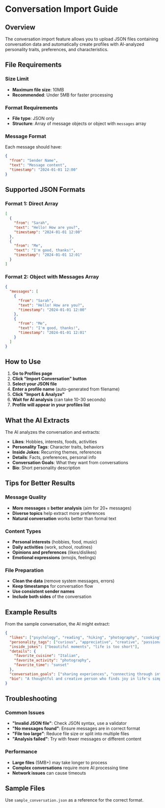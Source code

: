 # Conversation Import Guide

## Overview
The conversation import feature allows you to upload JSON files containing conversation data and automatically create profiles with AI-analyzed personality traits, preferences, and characteristics.

## File Requirements

### Size Limit
- **Maximum file size**: 10MB
- **Recommended**: Under 5MB for faster processing

### Format Requirements
- **File type**: JSON only
- **Structure**: Array of message objects or object with `messages` array

### Message Format
Each message should have:
```json
{
  "from": "Sender Name",
  "text": "Message content",
  "timestamp": "2024-01-01 12:00"
}
```

## Supported JSON Formats

### Format 1: Direct Array
```json
[
  {
    "from": "Sarah",
    "text": "Hello! How are you?",
    "timestamp": "2024-01-01 12:00"
  },
  {
    "from": "Me",
    "text": "I'm good, thanks!",
    "timestamp": "2024-01-01 12:01"
  }
]
```

### Format 2: Object with Messages Array
```json
{
  "messages": [
    {
      "from": "Sarah",
      "text": "Hello! How are you?",
      "timestamp": "2024-01-01 12:00"
    },
    {
      "from": "Me",
      "text": "I'm good, thanks!",
      "timestamp": "2024-01-01 12:01"
    }
  ]
}
```

## How to Use

1. **Go to Profiles page**
2. **Click "Import Conversation" button**
3. **Select your JSON file**
4. **Enter a profile name** (auto-generated from filename)
5. **Click "Import & Analyze"**
6. **Wait for AI analysis** (can take 10-30 seconds)
7. **Profile will appear in your profiles list**

## What the AI Extracts

The AI analyzes the conversation and extracts:

- **Likes**: Hobbies, interests, foods, activities
- **Personality Tags**: Character traits, behaviors
- **Inside Jokes**: Recurring themes, references
- **Details**: Facts, preferences, personal info
- **Conversation Goals**: What they want from conversations
- **Bio**: Short personality description

## Tips for Better Results

### Message Quality
- **More messages = better analysis** (aim for 20+ messages)
- **Diverse topics** help extract more preferences
- **Natural conversation** works better than formal text

### Content Types
- **Personal interests** (hobbies, food, music)
- **Daily activities** (work, school, routines)
- **Opinions and preferences** (likes/dislikes)
- **Emotional expressions** (emojis, feelings)

### File Preparation
- **Clean the data** (remove system messages, errors)
- **Keep timestamps** for conversation flow
- **Use consistent sender names**
- **Include both sides** of the conversation

## Example Results

From the sample conversation, the AI might extract:

```json
{
  "likes": ["psychology", "reading", "hiking", "photography", "cooking", "Italian food", "nature", "sunset"],
  "personality_tags": ["curious", "appreciative", "creative", "passionate", "introspective"],
  "inside_jokes": ["beautiful moments", "life is too short"],
  "details": {
    "favorite_cuisine": "Italian",
    "favorite_activity": "photography",
    "favorite_time": "sunset"
  },
  "conversation_goals": ["sharing experiences", "connecting through interests"],
  "bio": "A thoughtful and creative person who finds joy in life's simple pleasures, from reading psychology books to capturing beautiful sunsets through photography."
}
```

## Troubleshooting

### Common Issues
- **"Invalid JSON file"**: Check JSON syntax, use a validator
- **"No messages found"**: Ensure messages are in correct format
- **"File too large"**: Reduce file size or split into multiple files
- **"Analysis failed"**: Try with fewer messages or different content

### Performance
- **Large files** (5MB+) may take longer to process
- **Complex conversations** require more AI processing time
- **Network issues** can cause timeouts

## Sample Files

Use `sample_conversation.json` as a reference for the correct format. 